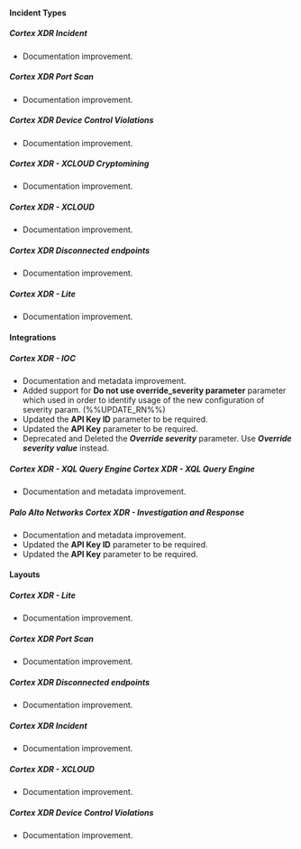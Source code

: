 
#### Incident Types

##### Cortex XDR Incident

- Documentation improvement.

##### Cortex XDR Port Scan

- Documentation improvement.

##### Cortex XDR Device Control Violations

- Documentation improvement.

##### Cortex XDR - XCLOUD Cryptomining

- Documentation improvement.

##### Cortex XDR - XCLOUD

- Documentation improvement.

##### Cortex XDR Disconnected endpoints

- Documentation improvement.

##### Cortex XDR - Lite

- Documentation improvement.

#### Integrations

##### Cortex XDR - IOC

- Documentation and metadata improvement.
- Added support for **Do not use override_severity parameter** parameter which used in order to identify usage of the new configuration of severity param. (%%UPDATE_RN%%)
- Updated the **API Key ID** parameter to be required.
- Updated the **API Key** parameter to be required.
- Deprecated and Deleted the ***Override severity*** parameter. Use ***Override severity value*** instead.

##### Cortex XDR - XQL Query Engine Cortex XDR - XQL Query Engine

- Documentation and metadata improvement.

##### Palo Alto Networks Cortex XDR - Investigation and Response

- Documentation and metadata improvement.
- Updated the **API Key ID** parameter to be required.
- Updated the **API Key** parameter to be required.

#### Layouts

##### Cortex XDR - Lite

- Documentation improvement.

##### Cortex XDR Port Scan

- Documentation improvement.

##### Cortex XDR Disconnected endpoints

- Documentation improvement.

##### Cortex XDR Incident

- Documentation improvement.

##### Cortex XDR - XCLOUD

- Documentation improvement.

##### Cortex XDR Device Control Violations

- Documentation improvement.